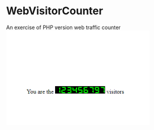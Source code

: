 # WebVisitorCounter
An exercise of PHP version web traffic counter
![ScreenShot1](https://github.com/Yubing325/WebVisitorCounter/blob/master/Screenshot_1.png)
